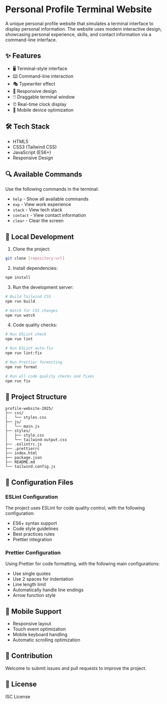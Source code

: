 # Personal Profile Terminal Website

A unique personal profile website that simulates a terminal interface to display personal information. The website uses modern interactive design, showcasing personal experience, skills, and contact information via a command-line interface.

## ✨ Features

- 🖥️ Terminal-style interface
- ⌨️ Command-line interaction
- 🎭 Typewriter effect
- 📱 Responsive design
- 🖱️ Draggable terminal window
- ⏰ Real-time clock display
- 📱 Mobile device optimization

## 🛠️ Tech Stack

- HTML5
- CSS3 (Tailwind CSS)
- JavaScript (ES6+)
- Responsive Design

## 🔍 Available Commands

Use the following commands in the terminal:

- `help` - Show all available commands
- `exp` - View work experience
- `stack` - View tech stack
- `contact` - View contact information
- `clear` - Clear the screen

## 🚀 Local Development

1. Clone the project:

```bash
git clone [repository-url]
```

2. Install dependencies:

```bash
npm install
```

3. Run the development server:

```bash
# Build Tailwind CSS
npm run build

# Watch for CSS changes
npm run watch
```

4. Code quality checks:

```bash
# Run ESLint check
npm run lint

# Run ESLint auto-fix
npm run lint:fix

# Run Prettier formatting
npm run format

# Run all code quality checks and fixes
npm run fix
```

## 📝 Project Structure

```
profile-website-2025/
├── css/
│   └── styles.css
├── js/
│   └── main.js
├── styles/
│   ├── style.css
│   └── tailwind-output.css
├── .eslintrc.js
├── .prettierrc
├── index.html
├── package.json
├── README.md
└── tailwind.config.js
```

## 🔧 Configuration Files

### ESLint Configuration

The project uses ESLint for code quality control, with the following configuration:

- ES6+ syntax support
- Code style guidelines
- Best practices rules
- Prettier integration

### Prettier Configuration

Using Prettier for code formatting, with the following main configurations:

- Use single quotes
- Use 2 spaces for indentation
- Line length limit
- Automatically handle line endings
- Arrow function style

## 📱 Mobile Support

- Responsive layout
- Touch event optimization
- Mobile keyboard handling
- Automatic scrolling optimization

## 🤝 Contribution

Welcome to submit issues and pull requests to improve the project.

## 📄 License

ISC License
